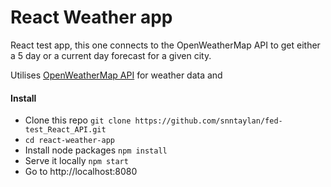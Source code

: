 # React Weather app

React test app, this one connects to the OpenWeatherMap API to get either a 5 day or a current day forecast for a given city.

Utilises [OpenWeatherMap API](https://openweathermap.org/) for weather data and

#### Install

- Clone this repo `git clone https://github.com/snntaylan/fed-test_React_API.git` 
- `cd react-weather-app`
- Install node packages `npm install`
- Serve it locally `npm start`
- Go to http://localhost:8080

